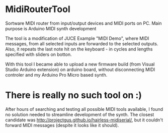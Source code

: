 # MidiRouterTool
Sortware MIDI router from input/output devices and MIDI ports on PC. Main purpose is Arduino MIDI synth development

The tool is a modification of JUCE Example "MIDI Demo", where MIDI messages, from all selected inputs are forwarded to the selected outputs.
Also, it repeats the last note hit on the keyboard - in cycles and lengths specified with sliders on botton.

With this tool I became able to upload a new firmware build (from Visual Studio Arduino extension) on arduino board, without disconnecting MIDI controler and my Arduino Pro Micro based synth.

# There is really no such tool on :)
After hours of searching and testing all possible MIDI tools available, 
I found no solution needed to streamline development of the synth.
The closest candidate was http://projectgus.github.io/hairless-midiserial/, but it couldn't forward MIDI messages (despite it looks like it should).



